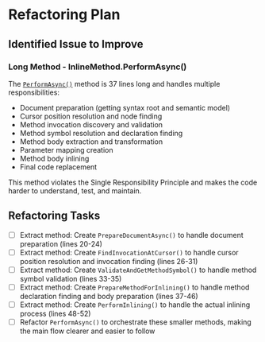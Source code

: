 # Refactoring Plan

## Identified Issue to Improve

### Long Method - InlineMethod.PerformAsync()
The [`PerformAsync()`](refactoring-tools/RoslynRefactoring/InlineMethod.cs:18) method is 37 lines long and handles multiple responsibilities:
- Document preparation (getting syntax root and semantic model)
- Cursor position resolution and node finding
- Method invocation discovery and validation
- Method symbol resolution and declaration finding
- Method body extraction and transformation
- Parameter mapping creation
- Method body inlining
- Final code replacement

This method violates the Single Responsibility Principle and makes the code harder to understand, test, and maintain.

## Refactoring Tasks

- [ ] Extract method: Create `PrepareDocumentAsync()` to handle document preparation (lines 20-24)
- [ ] Extract method: Create `FindInvocationAtCursor()` to handle cursor position resolution and invocation finding (lines 26-31)
- [ ] Extract method: Create `ValidateAndGetMethodSymbol()` to handle method symbol validation (lines 33-35)
- [ ] Extract method: Create `PrepareMethodForInlining()` to handle method declaration finding and body preparation (lines 37-46)
- [ ] Extract method: Create `PerformInlining()` to handle the actual inlining process (lines 48-52)
- [ ] Refactor `PerformAsync()` to orchestrate these smaller methods, making the main flow clearer and easier to follow
